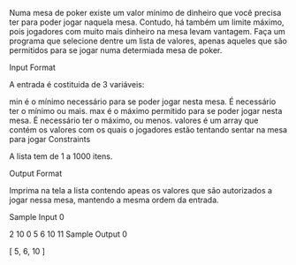 Numa mesa de poker existe um valor mínimo de dinheiro que você precisa ter para poder jogar naquela mesa. Contudo, há também um limite máximo, pois jogadores com muito mais dinheiro na mesa levam vantagem. Faça um programa que selecione dentre um lista de valores, apenas aqueles que são permitidos para se jogar numa determiada mesa de poker.

Input Format

A entrada é costituida de 3 variáveis:

min é o mínimo necessário para se poder jogar nesta mesa. É necessário ter o mínimo ou mais.
max é o máximo permitido para se poder jogar nesta mesa. É necessário ter o máximo, ou menos.
valores é um array que contém os valores com os quais o jogadores estão tentando sentar na mesa para jogar
Constraints

A lista tem de 1 a 1000 itens.

Output Format

Imprima na tela a lista contendo apeas os valores que são autorizados a jogar nessa mesa, mantendo a mesma ordem da entrada.

Sample Input 0

2
10
0 5 6 10 11
Sample Output 0

[ 5, 6, 10 ]